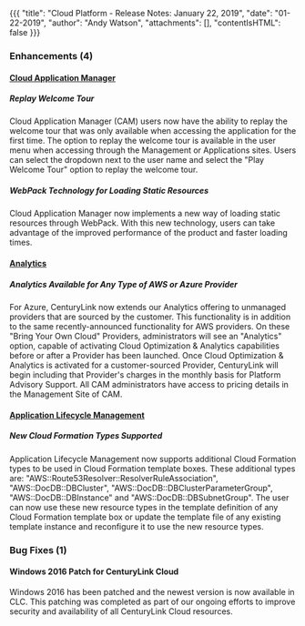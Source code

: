 {{{
"title": "Cloud Platform - Release Notes: January 22, 2019",
"date": "01-22-2019",
"author": "Andy Watson",
"attachments": [],
"contentIsHTML": false
}}}

### Enhancements (4)

#### [Cloud Application Manager](https://www.ctl.io/cloud-application-manager/)

##### Replay Welcome Tour

Cloud Application Manager (CAM) users now have the ability to replay the welcome tour that was only available when accessing the application for the first time. The option to replay the welcome tour is available in the user menu when accessing through the Management or Applications sites.  Users can select the dropdown next to the user name and select the "Play Welcome Tour" option to replay the welcome tour.

##### WebPack Technology for Loading Static Resources

Cloud Application Manager now implements a new way of loading static resources through WebPack. With this new technology, users can take advantage of the improved performance of the product and faster loading times.

#### [Analytics](https://www.ctl.io/cloud-application-manager/cloud-optimization/)

##### Analytics Available for Any Type of AWS or Azure Provider

For Azure, CenturyLink now extends our Analytics offering to unmanaged providers that are sourced by the customer. This functionality is in addition to the same recently-announced functionality for AWS providers. On these "Bring Your Own Cloud" Providers, administrators will see an "Analytics" option, capable of activating Cloud Optimization & Analytics capabilities before or after a Provider has been launched. Once Cloud Optimization & Analytics is activated for a customer-sourced Provider, CenturyLink will begin including that Provider's charges in the monthly basis for Platform Advisory Support. All CAM administrators have access to pricing details in the Management Site of CAM.


#### [Application Lifecycle Management](https://www.ctl.io/cloud-application-manager/application-lifecycle-management/)

##### New Cloud Formation Types Supported

Application Lifecycle Management now supports additional Cloud Formation types to be used in Cloud Formation template boxes. These additional types are:
"AWS::Route53Resolver::ResolverRuleAssociation", "AWS::DocDB::DBCluster", "AWS::DocDB::DBClusterParameterGroup", "AWS::DocDB::DBInstance" and
"AWS::DocDB::DBSubnetGroup". The user can now use these new resource types in the template definition of any Cloud Formation template box or update the template file of any existing template instance and reconfigure it to use the new resource types.

### Bug Fixes (1)

#### Windows 2016 Patch for CenturyLink Cloud

Windows 2016 has been patched and the newest version is now available in CLC.  This patching was completed as part of our ongoing efforts to improve security and availability of all CenturyLink Cloud resources.
